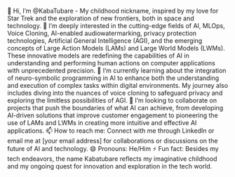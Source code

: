 👋 Hi, I’m @KabaTubare - My childhood nickname, inspired by my love for Star Trek and the exploration of new frontiers, both in space and technology.
👀 I’m deeply interested in the cutting-edge fields of AI, MLOps, Voice Cloning, AI-enabled audiowatermarking, privacy protection technologies, Artificial General Intelligence (AGI), and the emerging concepts of Large Action Models (LAMs) and Large World Models (LWMs). These innovative models are redefining the capabilities of AI in understanding and performing human actions on computer applications with unprecedented precision.
🌱 I’m currently learning about the integration of neuro-symbolic programming in AI to enhance both the understanding and execution of complex tasks within digital environments. My journey also includes diving into the nuances of voice cloning to safeguard privacy and exploring the limitless possibilities of AGI.
💞️ I’m looking to collaborate on projects that push the boundaries of what AI can achieve, from developing AI-driven solutions that improve customer engagement to pioneering the use of LAMs and LWMs in creating more intuitive and effective AI applications.
📫 How to reach me: Connect with me through LinkedIn or email me at [your email address] for collaborations or discussions on the future of AI and technology.
😄 Pronouns: He/Him
⚡ Fun fact: Besides my tech endeavors, the name Kabatubare reflects my imaginative childhood and my ongoing quest for innovation and exploration in the tech world.
